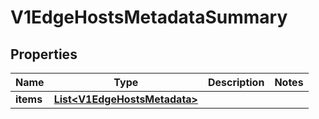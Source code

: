 # V1EdgeHostsMetadataSummary

## Properties
Name | Type | Description | Notes
------------ | ------------- | ------------- | -------------
**items** | [**List&lt;V1EdgeHostsMetadata&gt;**](V1EdgeHostsMetadata.md) |  | 
